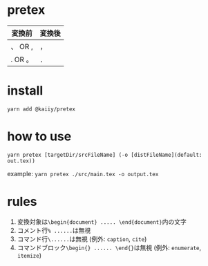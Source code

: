 # pretex

| 変換前   | 変換後 |
| -------- | ------ |
| 、  OR , | ，     |
| . OR 。  | ．     |

# install

`yarn add @kaiiy/pretex`

# how to use

`yarn pretex [targetDir/srcFileName] (-o [distFileName](default: out.tex))`

example: `yarn pretex ./src/main.tex -o output.tex`

# rules

1. 変換対象は`\begin{document} ..... \end{document}`内の文字
2. コメント行`% ......`は無視
3. コマンド行`\......`は無視 (例外: `caption`, `cite`)
4. コマンドブロック`\begin{} ...... \end{}`は無視 (例外: `enumerate`, `itemize`)
